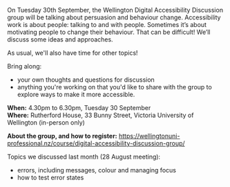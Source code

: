 On Tuesday 30th September, the Wellington Digital Accessibility Discussion group will be talking about persuasion and behaviour change. Accessibility work is about people: talking to and with people. Sometimes it’s about motivating people to change their behaviour. That can be difficult! We’ll discuss some ideas and approaches.

As usual, we'll also have time for other topics!

Bring along:

 - your own thoughts and questions for discussion
 - anything you're working on that you'd like to share with the group to explore ways to make it more accessible.

**When:** 4.30pm to 6.30pm, Tuesday 30 September<br>
**Where:** Rutherford House, 33 Bunny Street, Victoria University of Wellington (in-person only)

**About the group, and how to register:** https://wellingtonuni-professional.nz/course/digital-accessibility-discussion-group/

Topics we discussed last month (28 August meeting):

- errors, including messages, colour and managing focus
- how to test error states
